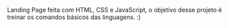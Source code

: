 
Landing Page feita com HTML, CSS e JavaScript, o objetivo desse projeto é treinar os comandos básicos das linguagens. :) 